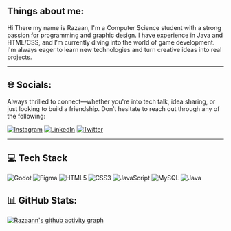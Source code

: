 ## Things about me:
Hi There my name is Razaan, I'm a Computer Science student with a strong passion for programming and graphic design. I have experience in Java and HTML/CSS, and I’m currently diving into the world of game development. I'm always eager to learn new technologies and turn creative ideas into real projects.

---

## 🌐 Socials:
Always thrilled to connect—whether you're into tech talk, idea sharing, or just looking to build a friendship. Don’t hesitate to reach out through any of the following:
<br>

[![Instagram](https://img.shields.io/badge/Instagram-E4405F?style=for-the-badge&logo=instagram&logoColor=white)](https://instagram.com/ranprojectt_)
[![LinkedIn](https://img.shields.io/badge/LinkedIn-0A66C2?style=for-the-badge&logo=linkedin&logoColor=white)](https://www.linkedin.com/in/mrazaanarjuna/)
[![Twitter](https://img.shields.io/badge/Twitter-1DA1F2?style=for-the-badge&logo=twitter&logoColor=white)](https://x.com/Ranprojectt)

---

## 💻​ Tech Stack
![Godot](https://img.shields.io/badge/Godot-478CBF?style=for-the-badge&logo=GodotEngine&logoColor=white)
![Figma](https://img.shields.io/badge/Figma-F24E1E?style=for-the-badge&logo=figma&logoColor=white)
![HTML5](https://img.shields.io/badge/HTML5-E34F26?style=for-the-badge&logo=html5&logoColor=white)
![CSS3](https://img.shields.io/badge/CSS3-1572B6?style=for-the-badge&logo=css3&logoColor=white)
![JavaScript](https://img.shields.io/badge/JavaScript-F7DF1E?style=for-the-badge&logo=javascript&logoColor=black)
![MySQL](https://img.shields.io/badge/MySQL-005C84?style=for-the-badge&logo=mysql&logoColor=white)
![Java](https://img.shields.io/badge/Java-ED8B00?style=for-the-badge&logo=java&logoColor=white)



## 📊 GitHub Stats:
[![Razaann's github activity graph](https://github-readme-activity-graph.vercel.app/graph?username=Razaann&theme=tokyo-night)](https://github.com/ashutosh00710/github-readme-activity-graph)
